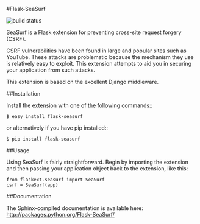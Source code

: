 #Flask-SeaSurf

![build status](https://secure.travis-ci.org/maxcountryman/flask-seasurf.png?branch=master)

SeaSurf is a Flask extension for preventing cross-site request forgery (CSRF). 

CSRF vulnerabilities have been found in large and popular sites such as 
YouTube. These attacks are problematic because the mechanism they use is 
relatively easy to exploit. This extension attempts to aid you in securing 
your application from such attacks.

This extension is based on the excellent Django middleware.


##Installation

Install the extension with one of the following commands::

    $ easy_install flask-seasurf

or alternatively if you have pip installed::

    $ pip install flask-seasurf


##Usage

Using SeaSurf is fairly straightforward. Begin by importing the extension and 
then passing your application object back to the extension, like this:

    from flaskext.seasurf import SeaSurf
    csrf = SeaSurf(app)


##Documentation

The Sphinx-compiled documentation is available here: http://packages.python.org/Flask-SeaSurf/
